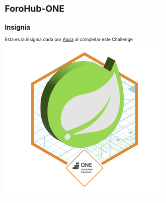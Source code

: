 # ForoHub-ONE

## Insignia

Esta es la insignia dada por [Alura](https://www.aluracursos.com)  al completar este Challenge
![Badge-Spring](https://github.com/AndCarrillo/ForoHub-ONE/blob/main/Badge-Spring.png)
